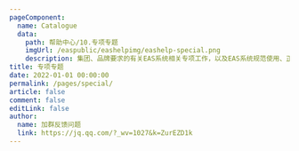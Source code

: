 ```yaml
---
pageComponent:
  name: Catalogue
  data:
    path: 帮助中心/10.专项专题
    imgUrl: /easpublic/eashelpimg/eashelp-special.png
    description: 集团、品牌要求的有关EAS系统相关专项工作，以及EAS系统规范使用、正确使用、深入应用的各项专题。
title: 专项专题
date: 2022-01-01 00:00:00
permalink: /pages/special/
article: false
comment: false
editLink: false
author:
  name: 加群反馈问题
  link: https://jq.qq.com/?_wv=1027&k=ZurEZD1k
---
```


<!--div>声明：本帮助中心由雨意澜风倾力构建，如转载应征得授权！</div-->
